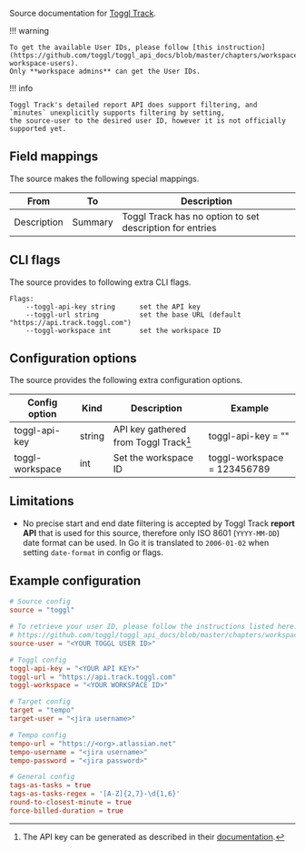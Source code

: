 Source documentation for [Toggl Track](https://track.toggl.com/).

!!! warning

    To get the available User IDs, please follow [this instruction](https://github.com/toggl/toggl_api_docs/blob/master/chapters/workspaces.md#get-workspace-users).
    Only **workspace admins** can get the User IDs.

!!! info

    Toggl Track's detailed report API does support filtering, and `minutes` unexplicitly supports filtering by setting,
    the source-user to the desired user ID, however it is not officially supported yet.

## Field mappings

The source makes the following special mappings.

| From        | To      | Description                                              |
| ----------- | ------- | -------------------------------------------------------- |
| Description | Summary | Toggl Track has no option to set description for entries |

## CLI flags

The source provides to following extra CLI flags.

```plaintext
Flags:
    --toggl-api-key string      set the API key
    --toggl-url string          set the base URL (default "https://api.track.toggl.com")
    --toggl-workspace int       set the workspace ID
```

## Configuration options

The source provides the following extra configuration options.

| Config option   | Kind   | Description                                                   | Example                                   |
| --------------- | ------ | ------------------------------------------------------------- | ----------------------------------------- |
| toggl-api-key   | string | API key gathered from Toggl Track[^1]                         | toggl-api-key = "<API KEY>"               |
| toggl-workspace | int    | Set the workspace ID                                          | toggl-workspace = 123456789               |

## Limitations

- No precise start and end date filtering is accepted by Toggl Track **report API** that is used for this source, therefore only ISO 8601 (`YYYY-MM-DD`) date format can be used. In Go it is translated to `2006-01-02` when setting `date-format` in config or flags.

## Example configuration

```toml
# Source config
source = "toggl"

# To retrieve your user ID, please follow the instructions listed here:
# https://github.com/toggl/toggl_api_docs/blob/master/chapters/workspaces.md#get-workspace-users
source-user = "<YOUR TOGGL USER ID>"

# Toggl config
toggl-api-key = "<YOUR API KEY>"
toggl-url = "https://api.track.toggl.com"
toggl-workspace = "<YOUR WORKSPACE ID>"

# Target config
target = "tempo"
target-user = "<jira username>"

# Tempo config
tempo-url = "https://<org>.atlassian.net"
tempo-username = "<jira username>"
tempo-password = "<jira password>"

# General config
tags-as-tasks = true
tags-as-tasks-regex = '[A-Z]{2,7}-\d{1,6}'
round-to-closest-minute = true
force-billed-duration = true
```

[^1]: The API key can be generated as described in their [documentation](https://support.toggl.com/en/articles/3116844-where-is-my-api-key-located).
